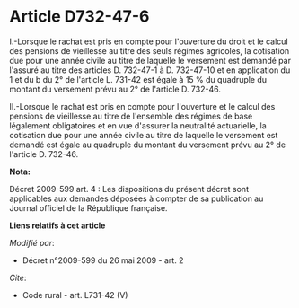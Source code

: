 # Article D732-47-6

I.-Lorsque le rachat est pris en compte pour l'ouverture du droit et le calcul des pensions de vieillesse au titre des seuls
régimes agricoles, la cotisation due pour une année civile au titre de laquelle le versement est demandé par l'assuré au
titre des articles D. 732-47-1 à D. 732-47-10 et en application du 1 et du b du 2° de l'article L. 731-42 est égale à 15 % du
quadruple du montant du versement prévu au 2° de l'article D. 732-46. 

II.-Lorsque le rachat est pris en compte pour l'ouverture et le calcul des pensions de vieillesse au titre de l'ensemble des
régimes de base légalement obligatoires et en vue d'assurer la neutralité actuarielle, la cotisation due pour une année
civile au titre de laquelle le versement est demandé est égale au quadruple du montant du versement prévu au 2° de l'article
D. 732-46.

**Nota:**

Décret 2009-599 art. 4 : Les dispositions du présent décret sont applicables aux demandes déposées à compter de sa
publication au Journal officiel de la République française.

**Liens relatifs à cet article**

_Modifié par_:

  - Décret n°2009-599 du 26 mai 2009 - art. 2

_Cite_:

  - Code rural - art. L731-42 (V)
